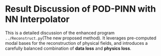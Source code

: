 # Result Discussion of POD-PINN with NN Interpolator

This is a detailed discussion of the enhanced program `../Reconstruct.py`(The new proposed method). It leverages pre-computed modal bases for the reconstruction of physical fields, and introduces a carefully balanced combination of **data loss** and **physics loss**.
